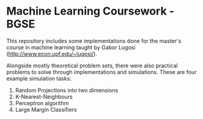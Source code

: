 # Machine Learning Coursework - BGSE
This repository includes some implementations done for the master's course in machine learning taught by Gabor Lugosi (http://www.econ.upf.edu/~lugosi/).

Alongside mostly theoretical problem sets, there were also practical problems to solve through implementations and simulations. These are four example simulation tasks:
1. Random Projections into two dimensions
2. K-Nearest-Neighbours
3. Perceptron algorithm
4. Large Margin Classifiers
